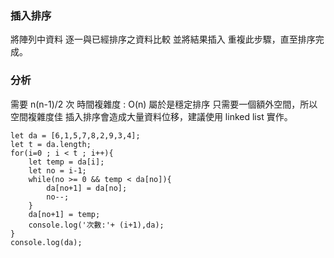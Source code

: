 ### 插入排序
將陣列中資料
逐一與已經排序之資料比較
並將結果插入
重複此步驟，直至排序完成。



### 分析
需要 n(n-1)/2 次
時間複雜度 : O(n)
屬於是穩定排序
只需要一個額外空間，所以空間複雜度佳
插入排序會造成大量資料位移，建議使用 linked list 實作。

```
let da = [6,1,5,7,8,2,9,3,4];
let t = da.length;
for(i=0 ; i < t ; i++){
    let temp = da[i];
    let no = i-1;
    while(no >= 0 && temp < da[no]){
        da[no+1] = da[no];
        no--;
    }
    da[no+1] = temp;
    console.log('次數:'+ (i+1),da);
}
console.log(da);
```


